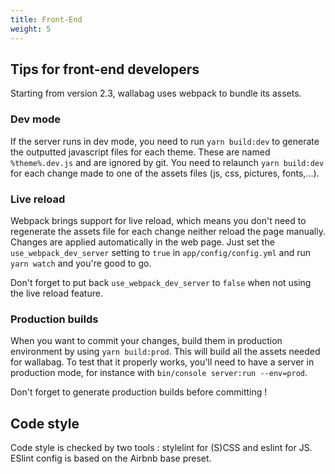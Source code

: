 ```yaml
---
title: Front-End
weight: 5
---
```


## Tips for front-end developers

Starting from version 2.3, wallabag uses webpack to bundle its assets.

### Dev mode

If the server runs in dev mode, you need to run `yarn build:dev` to
generate the outputted javascript files for each theme. These are named
`%theme%.dev.js` and are ignored by git. You need to relaunch
`yarn build:dev` for each change made to one of the assets files
(js, css, pictures, fonts,...).

### Live reload

Webpack brings support for live reload, which means you don't need to
regenerate the assets file for each change neither reload the page
manually. Changes are applied automatically in the web page. Just set
the `use_webpack_dev_server` setting to `true` in
`app/config/config.yml` and run `yarn watch` and you're good to go.

Don't forget to put back `use_webpack_dev_server` to `false` when not
using the live reload feature.


### Production builds

When you want to commit your changes, build them in production
environment by using `yarn build:prod`. This will build all the
assets needed for wallabag. To test that it properly works, you'll need
to have a server in production mode, for instance with
`bin/console server:run --env=prod`.

Don't forget to generate production builds before committing !

## Code style

Code style is checked by two tools : stylelint for (S)CSS and eslint for
JS. ESlint config is based on the Airbnb base preset.
